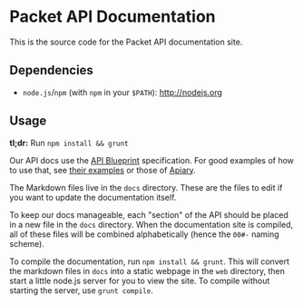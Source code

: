 Packet API Documentation
========================

This is the source code for the Packet API documentation site.

Dependencies
------------

* `node.js`/`npm` (with `npm` in your `$PATH`): http://nodejs.org

Usage
-----

**tl;dr:** Run `npm install && grunt`

Our API docs use the [API Blueprint][1] specification. For good examples of
how to use that, see [their examples][2] or those of [Apiary][3].

[1]: http://apiblueprint.org
[2]: https://github.com/apiaryio/api-blueprint/tree/master/examples
[3]: http://apiary.io/blueprint

The Markdown files live in the `docs` directory. These are the files to edit if
you want to update the documentation itself.

To keep our docs manageable, each "section" of the API should be placed in
a new file in the `docs` directory. When the documentation site is compiled,
all of these files will be combined alphabetically (hence the `00#-` naming
scheme).

To compile the documentation, run `npm install && grunt`. This will convert the
markdown files in `docs` into a static webpage in the `web` directory, then
start a little node.js server for you to view the site. To compile without
starting the server, use `grunt compile`.

[4]: https://github.com/danielgtaylor/aglio

